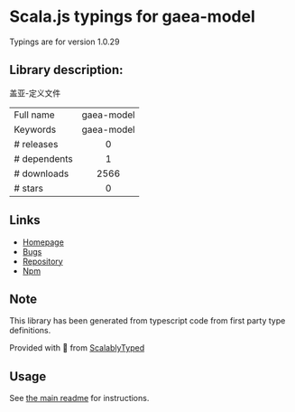 
# Scala.js typings for gaea-model

Typings are for version 1.0.29

## Library description:
盖亚-定义文件

|                    |                 |
| ------------------ | :-------------: |
| Full name          | gaea-model |
| Keywords           | gaea-model |
| # releases         | 0 |
| # dependents       | 1 |
| # downloads        | 2566 |
| # stars            | 0 |

## Links
- [Homepage](https://github.com/ascoders/gaea-model#readme)
- [Bugs](https://github.com/ascoders/gaea-model/issues)
- [Repository](https://github.com/ascoders/gaea-model)
- [Npm](https://www.npmjs.com/package/gaea-model)
    


## Note
This library has been generated from typescript code from first party type definitions.

Provided with :purple_heart: from [ScalablyTyped](https://github.com/oyvindberg/ScalablyTyped)

## Usage
See [the main readme](../../readme.md) for instructions.


